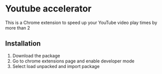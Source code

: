 # Youtube accelerator
This is a Chrome extension to speed up your YouTube video play times by more than 2

## Installation

1. Download the package
2. Go to chrome extensions page and enable developer mode
3. Select load unpacked and import package
